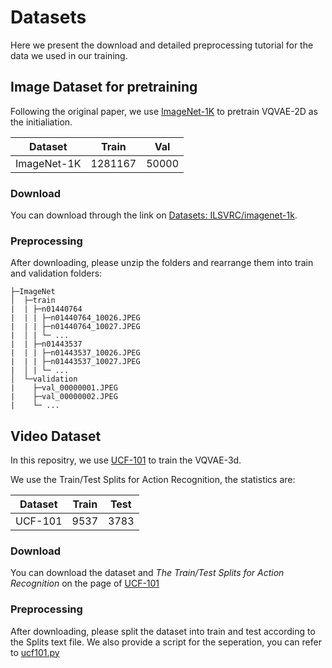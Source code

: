 # Datasets

Here we present the download and detailed preprocessing tutorial for the data we used in our training.


## Image Dataset for pretraining

Following the original paper, we use [ImageNet-1K](https://www.image-net.org/challenges/LSVRC/index.php) to pretrain VQVAE-2D as the initialiation.

| Dataset | Train | Val |
| --- | --- | --- |
| ImageNet-1K | 1281167 | 50000 |

### Download
You can download through the link on [Datasets: ILSVRC/imagenet-1k](https://huggingface.co/datasets/ILSVRC/imagenet-1k).

### Preprocessing
After downloading, please unzip the folders and rearrange them into train and validation folders:

```
├─ImageNet
│  ├─train
|  | ├─n01440764
|  | | ├─n01440764_10026.JPEG
|  | | ├─n01440764_10027.JPEG
|  │ | └─ ...
|  | ├─n01443537
|  | | ├─n01443537_10026.JPEG
|  | | ├─n01443537_10027.JPEG
|  │ | └─ ...
│  └─validation
|    ├─val_00000001.JPEG
|    ├─val_00000002.JPEG
|    └─ ...
```

## Video Dataset

In this repositry, we use [UCF-101](https://www.crcv.ucf.edu/data/UCF101.php) to train the VQVAE-3d.

We use the Train/Test Splits for Action Recognition, the statistics are:

| Dataset | Train | Test |
| --- | --- | --- |
| UCF-101| 9537 | 3783 |

### Download
You can download the dataset and *The Train/Test Splits for Action Recognition* on the page of [UCF-101](https://www.crcv.ucf.edu/data/UCF101.php)

### Preprocessing
After downloading, please split the dataset into train and test according to the Splits text file. We also provide a script for the seperation, you can refer to [ucf101.py](./ucf101.py)

